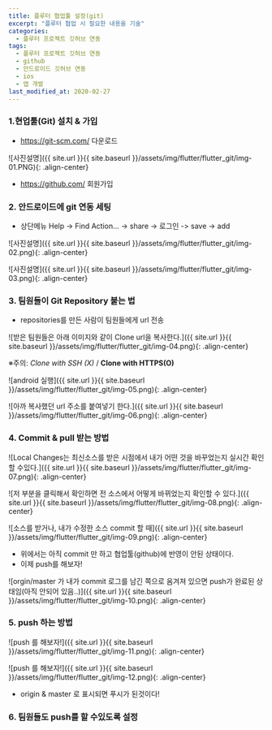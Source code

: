 ```yaml
---
title: 플루터 협업툴 설정(git)
excerpt: "플루터 협업 시 필요한 내용을 기술"
categories:
  - 플루터 프로젝트 깃허브 연동
tags:
  - 플루터 프로젝트 깃허브 연동
  - github
  - 안드로이드 깃허브 연동
  - ios
  - 앱 개발
last_modified_at: 2020-02-27
---
```

### 1.현업툴(Git) 설치 & 가입
- <https://git-scm.com/> 다운로드

![사진설명]({{ site.url }}{{ site.baseurl }}/assets/img/flutter/flutter_git/img-01.PNG){: .align-center}

- <https://github.com/> 회원가입

### 2. 안드로이드에 git 연동 세팅
- 상단메뉴 Help -> Find Action... -> share -> 로그인 -> save -> add

![사진설명]({{ site.url }}{{ site.baseurl }}/assets/img/flutter/flutter_git/img-02.png){: .align-center}

![사진설명]({{ site.url }}{{ site.baseurl }}/assets/img/flutter/flutter_git/img-03.png){: .align-center}

### 3. 팀원들이 Git Repository 붙는 법
- repositories를 만든 사람이 팀원들에게 url 전송



![받은 팀원들은 아래 이미지와 같이 Clone url을 복사한다.]({{ site.url }}{{ site.baseurl }}/assets/img/flutter/flutter_git/img-04.png){: .align-center}

※주의: *Clone with SSH (X)* / **Clone with HTTPS(O)**


![android 실행]({{ site.url }}{{ site.baseurl }}/assets/img/flutter/flutter_git/img-05.png){: .align-center}


![아까 복사했던 url 주소를 붙여넣기 한다.]({{ site.url }}{{ site.baseurl }}/assets/img/flutter/flutter_git/img-06.png){: .align-center}

### 4. Commit & pull 받는 방법

![Local Changes는 최신소스를 받은 시점에서 내가 어떤 것을 바꾸었는지 실시간 확인할 수있다.]({{ site.url }}{{ site.baseurl }}/assets/img/flutter/flutter_git/img-07.png){: .align-center}

![저 부분을 클릭해서 확인하면 전 소스에서 어떻게 바뀌었는지 확인할 수 있다.]({{ site.url }}{{ site.baseurl }}/assets/img/flutter/flutter_git/img-08.png){: .align-center}

![소스를 받거나, 내가 수정한 소스 commit 할 때]({{ site.url }}{{ site.baseurl }}/assets/img/flutter/flutter_git/img-09.png){: .align-center}

- 위에서는 아직 commit 만 하고 협업툴(github)에 반영이 안된 상태이다.
- 이제 push를 해보자!

![orgin/master 가 내가 commit 로그를 남긴 쪽으로 옴겨져 있으면 push가 완료된 상태임(아직 안되어 있음..)]({{ site.url }}{{ site.baseurl }}/assets/img/flutter/flutter_git/img-10.png){: .align-center}

### 5. push 하는 방법

![push 를 해보자!]({{ site.url }}{{ site.baseurl }}/assets/img/flutter/flutter_git/img-11.png){: .align-center}

![push 를 해보자!]({{ site.url }}{{ site.baseurl }}/assets/img/flutter/flutter_git/img-12.png){: .align-center}

- origin & master 로 표시되면 푸시가 된것이다!

### 6. 팀원들도 push를 할 수있도록 설정